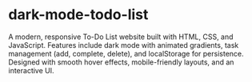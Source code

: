 # dark-mode-todo-list
A modern, responsive To-Do List website built with HTML, CSS, and JavaScript. Features include dark mode with animated gradients, task management (add, complete, delete), and localStorage for persistence. Designed with smooth hover effects, mobile-friendly layouts, and an interactive UI.
